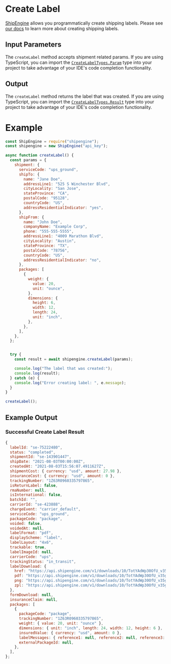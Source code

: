 Create Label
======================================
[ShipEngine](www.shipengine.com) allows you programmatically create shipping labels. Please see [our docs](https://www.shipengine.com/docs/labels/create-a-label/) to learn more about creating shipping labels.

Input Parameters
-------------------------------------

The `createLabel` method accepts shipment related params. If you are using TypeScript, you can import the [`CreateLabelTypes.Param`](https://github.com/ShipEngine/shipengine-js/blob/main/src/create-label/types/public-params.ts)
type into your project to take advantage of your
IDE's code completion functionality.

Output
--------------------------------
The `createLabel` method returns the label that was created.
If you are using TypeScript, you can import the [`CreateLabelTypes.Result`](https://github.com/ShipEngine/shipengine-js/blob/main/src/create-label/types/public-result.ts)
type into your project to take advantage of your IDE's code completion functionality.

Example
==============================
```javascript
const ShipEngine = require("shipengine");
const shipengine = new ShipEngine("api_key");

async function createLabel() {
  const params = {
    shipment: {
      serviceCode: "ups_ground",
      shipTo: {
        name: "Jane Doe",
        addressLine1: "525 S Winchester Blvd",
        cityLocality: "San Jose",
        stateProvince: "CA",
        postalCode: "95128",
        countryCode: "US",
        addressResidentialIndicator: "yes",
      },
      shipFrom: {
        name: "John Doe",
        companyName: "Example Corp",
        phone: "555-555-5555",
        addressLine1: "4009 Marathon Blvd",
        cityLocality: "Austin",
        stateProvince: "TX",
        postalCode: "78756",
        countryCode: "US",
        addressResidentialIndicator: "no",
      },
      packages: [
        {
          weight: {
            value: 20,
            unit: "ounce",
          },
          dimensions: {
            height: 6,
            width: 12,
            length: 24,
            unit: "inch",
          },
        },
      ],
    },
  };


  try {
    const result = await shipengine.createLabel(params);

    console.log("The label that was created:");
    console.log(result);
  } catch (e) {
    console.log("Error creating label: ", e.message);
  }
}

createLabel();
```

Example Output
-----------------------------------------------------

### Successful Create Label Result
```javascript
{
  labelId: "se-75222480",
  status: "completed",
  shipmentId: "se-143901447",
  shipDate: "2021-08-03T00:00:00Z",
  createdAt: "2021-08-03T15:56:07.4911627Z",
  shipmentCost: { currency: "usd", amount: 27.98 },
  insuranceCost: { currency: "usd", amount: 0 },
  trackingNumber: "1Z63R0960335797865",
  isReturnLabel: false,
  rmaNumber: null,
  isInternational: false,
  batchId: "",
  carrierId: "se-423888",
  chargeEvent: "carrier_default",
  serviceCode: "ups_ground",
  packageCode: "package",
  voided: false,
  voidedAt: null,
  labelFormat: "pdf",
  displayScheme: "label",
  labelLayout: "4x6",
  trackable: true,
  labelImageId: null,
  carrierCode: "ups",
  trackingStatus: "in_transit",
  labelDownload: {
    href: "https://api.shipengine.com/v1/downloads/10/TotYAdWp30OfU_v35gT0KQ/label-75222480.pdf",
    pdf: "https://api.shipengine.com/v1/downloads/10/TotYAdWp30OfU_v35gT0KQ/label-75222480.pdf",
    png: "https://api.shipengine.com/v1/downloads/10/TotYAdWp30OfU_v35gT0KQ/label-75222480.png",
    zpl: "https://api.shipengine.com/v1/downloads/10/TotYAdWp30OfU_v35gT0KQ/label-75222480.zpl",
  },
  formDownload: null,
  insuranceClaim: null,
  packages: [
    {
      packageCode: "package",
      trackingNumber: "1Z63R0960335797865",
      weight: { value: 20, unit: "ounce" },
      dimensions: { unit: "inch", length: 24, width: 12, height: 6 },
      insuredValue: { currency: "usd", amount: 0 },
      labelMessages: { reference1: null, reference2: null, reference3: null },
      externalPackageId: null,
    },
  ],
};
```
